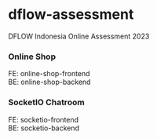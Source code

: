 # dflow-assessment
DFLOW Indonesia Online Assessment 2023

### Online Shop
FE: online-shop-frontend\
BE: online-shop-backend

### SocketIO Chatroom
FE: socketio-frontend\
BE: socketio-backend

